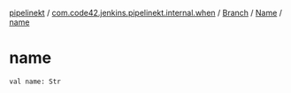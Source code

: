 [pipelinekt](../../../index.md) / [com.code42.jenkins.pipelinekt.internal.when](../../index.md) / [Branch](../index.md) / [Name](index.md) / [name](./name.md)

# name

`val name: Str`